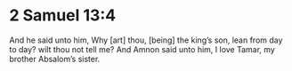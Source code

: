# 2 Samuel 13:4

And he said unto him, Why [art] thou, [being] the king’s son, lean from day to day? wilt thou not tell me? And Amnon said unto him, I love Tamar, my brother Absalom’s sister.